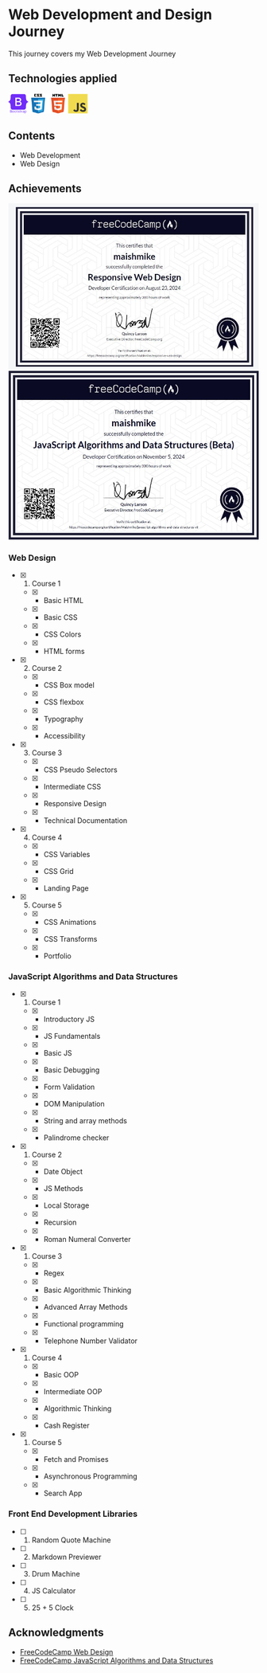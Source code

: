 # Web Development and Design Journey

This journey covers my Web Development Journey

## Technologies applied

<img src="https://raw.githubusercontent.com/devicons/devicon/master/icons/bootstrap/bootstrap-plain-wordmark.svg" alt="bootstrap" width="40" height="40"/><img src="https://raw.githubusercontent.com/devicons/devicon/master/icons/css3/css3-original-wordmark.svg" alt="css3" width="40" height="40"/><img src="https://raw.githubusercontent.com/devicons/devicon/master/icons/html5/html5-original-wordmark.svg" alt="html5" width="40" height="40"/><img src="https://raw.githubusercontent.com/devicons/devicon/master/icons/javascript/javascript-original.svg" alt="javascript" width="40" height="40"/> 

## Contents

- Web Development
- Web Design

## Achievements

![Web Design Certificate](./web-design/fCCCert.jpg)
![JS Algortihms and Data StructuresCertificate](./JS%20Algortihms%20and%20Data%20Structures/fCCJSCert.jpg)

### Web Design

* [x] 1) Course 1 
   * [x] - Basic HTML
   * [x] - Basic CSS
   * [x] - CSS Colors
   * [x] - HTML forms

* [x] 2) Course 2
   * [x] - CSS Box model
   * [x] - CSS flexbox
   * [x] - Typography
   * [x] - Accessibility
   
* [x] 3) Course 3
   * [x] - CSS Pseudo Selectors
   * [x] - Intermediate CSS
   * [x] - Responsive Design
   * [x] - Technical Documentation
   
* [x] 4) Course 4
   * [x] - CSS Variables
   * [x] - CSS Grid
   * [x] - Landing Page
   
* [x] 5) Course 5
   * [x] - CSS Animations
   * [x] - CSS Transforms
   * [x] - Portfolio

### JavaScript Algorithms and Data Structures

* [x] 1) Course 1 
   * [x] - Introductory JS
   * [x] - JS Fundamentals
   * [x] - Basic JS
   * [x] - Basic Debugging
   * [x] - Form Validation
   * [x] - DOM Manipulation
   * [x] - String and array methods
   * [x] - Palindrome checker

* [x] 1) Course 2 
   * [x] - Date Object
   * [x] - JS Methods
   * [x] - Local Storage
   * [x] - Recursion
   * [x] - Roman Numeral Converter

* [x] 1) Course 3 
   * [x] - Regex
   * [x] - Basic Algorithmic Thinking
   * [x] - Advanced Array Methods
   * [x] - Functional programming
   * [x] - Telephone Number Validator

* [x] 1) Course 4 
   * [x] - Basic OOP
   * [x] - Intermediate OOP
   * [x] - Algorithmic Thinking
   * [x] - Cash Register

* [x] 1) Course 5 
   * [x] - Fetch and Promises
   * [x] - Asynchronous Programming
   * [x] - Search App

### Front End Development Libraries

- [ ] 1) Random Quote Machine
- [ ] 2) Markdown Previewer
- [ ] 3) Drum Machine
- [ ] 4) JS Calculator
- [ ] 5) 25 + 5 Clock

## Acknowledgments

* [FreeCodeCamp Web Design](https://www.freecodecamp.org/learn/2022/responsive-web-design/)
* [FreeCodeCamp JavaScript Algorithms and Data Structures](https://www.freecodecamp.org/learn/javascript-algorithms-and-data-structures-v8/)

